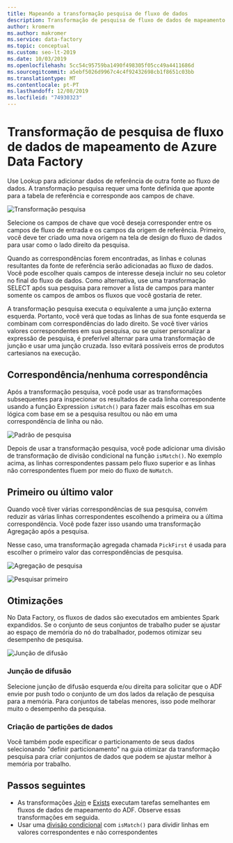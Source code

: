 ```yaml
---
title: Mapeando a transformação pesquisa de fluxo de dados
description: Transformação de pesquisa de fluxo de dados de mapeamento de Azure Data Factory
author: kromerm
ms.author: makromer
ms.service: data-factory
ms.topic: conceptual
ms.custom: seo-lt-2019
ms.date: 10/03/2019
ms.openlocfilehash: 5cc54c95759ba1490f498305f05cc49a4411686d
ms.sourcegitcommit: a5ebf5026d9967c4c4f92432698cb1f8651c03bb
ms.translationtype: MT
ms.contentlocale: pt-PT
ms.lasthandoff: 12/08/2019
ms.locfileid: "74930323"
---
```

# <a name="azure-data-factory-mapping-data-flow-lookup-transformation"></a>Transformação de pesquisa de fluxo de dados de mapeamento de Azure Data Factory

Use Lookup para adicionar dados de referência de outra fonte ao fluxo de dados. A transformação pesquisa requer uma fonte definida que aponte para a tabela de referência e corresponde aos campos de chave.

![Transformação pesquisa](media/data-flow/lookup1.png "Pesquisa")

Selecione os campos de chave que você deseja corresponder entre os campos de fluxo de entrada e os campos da origem de referência. Primeiro, você deve ter criado uma nova origem na tela de design do fluxo de dados para usar como o lado direito da pesquisa.

Quando as correspondências forem encontradas, as linhas e colunas resultantes da fonte de referência serão adicionadas ao fluxo de dados. Você pode escolher quais campos de interesse deseja incluir no seu coletor no final do fluxo de dados. Como alternativa, use uma transformação SELECT após sua pesquisa para remover a lista de campos para manter somente os campos de ambos os fluxos que você gostaria de reter.

A transformação pesquisa executa o equivalente a uma junção externa esquerda. Portanto, você verá que todas as linhas de sua fonte esquerda se combinam com correspondências do lado direito. Se você tiver vários valores correspondentes em sua pesquisa, ou se quiser personalizar a expressão de pesquisa, é preferível alternar para uma transformação de junção e usar uma junção cruzada. Isso evitará possíveis erros de produtos cartesianos na execução.

## <a name="match--no-match"></a>Correspondência/nenhuma correspondência

Após a transformação pesquisa, você pode usar as transformações subsequentes para inspecionar os resultados de cada linha correspondente usando a função Expression `isMatch()` para fazer mais escolhas em sua lógica com base em se a pesquisa resultou ou não em uma correspondência de linha ou não.

![Padrão de pesquisa](media/data-flow/lookup111.png "Padrão de pesquisa")

Depois de usar a transformação pesquisa, você pode adicionar uma divisão de transformação de divisão condicional na função ```isMatch()```. No exemplo acima, as linhas correspondentes passam pelo fluxo superior e as linhas não correspondentes fluem por meio do fluxo de ```NoMatch```.

## <a name="first-or-last-value"></a>Primeiro ou último valor

Quando você tiver várias correspondências de sua pesquisa, convém reduzir as várias linhas correspondentes escolhendo a primeira ou a última correspondência. Você pode fazer isso usando uma transformação Agregação após a pesquisa.

Nesse caso, uma transformação agregada chamada ```PickFirst``` é usada para escolher o primeiro valor das correspondências de pesquisa.

![Agregação de pesquisa](media/data-flow/lookup333.png "Agregação de pesquisa")

![Pesquisar primeiro](media/data-flow/lookup444.png "Pesquisar primeiro")

## <a name="optimizations"></a>Otimizações

No Data Factory, os fluxos de dados são executados em ambientes Spark expandidos. Se o conjunto de seus conjuntos de trabalho puder se ajustar ao espaço de memória do nó do trabalhador, podemos otimizar seu desempenho de pesquisa.

![Junção de difusão](media/data-flow/broadcast.png "Associação transmitida em direto")

### <a name="broadcast-join"></a>Junção de difusão

Selecione junção de difusão esquerda e/ou direita para solicitar que o ADF envie por push todo o conjunto de um dos lados da relação de pesquisa para a memória. Para conjuntos de tabelas menores, isso pode melhorar muito o desempenho da pesquisa.

### <a name="data-partitioning"></a>Criação de partições de dados

Você também pode especificar o particionamento de seus dados selecionando "definir particionamento" na guia otimizar da transformação pesquisa para criar conjuntos de dados que podem se ajustar melhor à memória por trabalho.

## <a name="next-steps"></a>Passos seguintes

* As transformações [Join](data-flow-join.md) e [Exists](data-flow-exists.md) executam tarefas semelhantes em fluxos de dados de mapeamento do ADF. Observe essas transformações em seguida.
* Usar uma [divisão condicional](data-flow-conditional-split.md) com ```isMatch()``` para dividir linhas em valores correspondentes e não correspondentes
